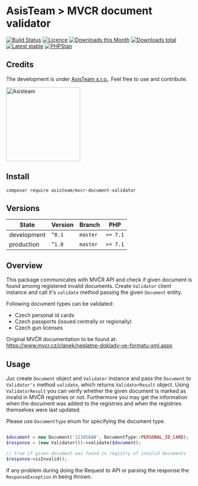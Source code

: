 # AsisTeam > MVCR document validator

[![Build Status](https://img.shields.io/travis/com/AsisTeam/mvcr-document-validator.svg?style=flat-square)](https://travis-ci.com/AsisTeam/mvcr-document-validator)
[![Licence](https://img.shields.io/packagist/l/AsisTeam/mvcr-document-validator.svg?style=flat-square)](https://packagist.org/packages/AsisTeam/mvcr-document-validator)
[![Downloads this Month](https://img.shields.io/packagist/dm/AsisTeam/mvcr-document-validator.svg?style=flat-square)](https://packagist.org/packages/AsisTeam/mvcr-document-validator)
[![Downloads total](https://img.shields.io/packagist/dt/AsisTeam/mvcr-document-validator.svg?style=flat-square)](https://packagist.org/packages/AsisTeam/mvcr-document-validator)
[![Latest stable](https://img.shields.io/packagist/v/AsisTeam/mvcr-document-validator.svg?style=flat-square)](https://packagist.org/packages/AsisTeam/mvcr-document-validator)
[![PHPStan](https://img.shields.io/badge/PHPStan-enabled-brightgreen.svg?style=flat)](https://github.com/phpstan/phpstan)

## Credits

The development is under [AsisTeam s.r.o.](https://www.asisteam.cz/).
Feel free to use and contribute.

<img src="https://www.asisteam.cz/img/logo.svg" width="200" alt="Asisteam" title="Asisteam"/>

## Install

```
composer require asisteam/mvcr-document-validator
```

## Versions

| State       | Version | Branch   | PHP      |
|-------------|---------|----------|----------|
| development | `^0.1`  | `master` | `>= 7.1` |
| production  | `^1.0`  | `master` | `>= 7.1` |

## Overview

This package communicates with MVČR API and check if given document is found amomg registered invalid documents.
Create `Validator` client instance and call it's `validate` method passing the given `Document` entity.

Following document types can be validated:
  - Czech personal id cards
  - Czech passports (issued centrally or regionally)
  - Czech gun licenses
  
Original MVČR documentation to be found at: https://www.mvcr.cz/clanek/neplatne-doklady-ve-formatu-xml.aspx
  
## Usage

Juc create `Document` object and `Validator` instance and pass the `Document` to `Validator's` method `validate`, which returns `ValidatorResult` object.
Using `ValidatorResult` you can verify whether the given document is marked as invalid in MVČR registries or not.
Furthermore you may get the information when the document was added to the registries and when the registries themselves were last updated.

Please use `DocumentType` enum for specifying the document type.

```php

$document = new Document('123456AB', DocumentType::PERSONAL_ID_CARD);
$response = (new Validator())->validate($document);

// true if given document was found in registry of invalid documents
$response->isInvalid();
``` 

If any problem during doing the Request to API or parsing the response the `ResponseException` in being thrown.

